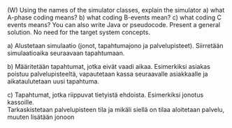(W) Using the names of the simulator classes, explain the simulator a) what A-phase coding means? b) what coding B-events mean? c) what coding C events means?
You can also write Java or pseudocode.
Present a general solution. No need for the target system concepts.

a)
Alustetaan simulaatio (jonot, tapahtumajono ja palvelupisteet). Siirretään simulaatioaika seuraavaan tapahtumaan.

b)
Määritetään tapahtumat, jotka eivät vaadi aikaa. Esimerkiksi asiakas poistuu palvelupisteeltä, vapautetaan kassa seuraavalle asiakkaalle ja aikataulutetaan uusi tapahtuma.

c)
Tapahtumat, jotka riippuvat tietyistä ehdoista. Esimerkiksi jonotus kassoille. <br>
Tarkaskistetaan palvelupisteen tila ja mikäli siellä on tilaa aloitetaan palvelu, muuten lisätään jonoon